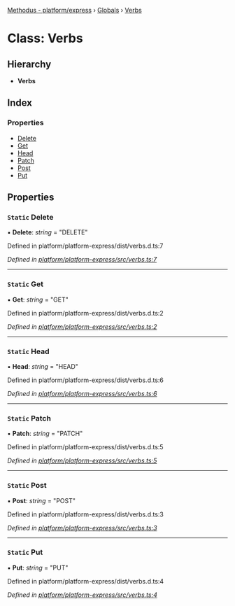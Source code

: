 [Methodus - platform/express](../README.md) › [Globals](../globals.md) › [Verbs](verbs.md)

# Class: Verbs

## Hierarchy

* **Verbs**

## Index

### Properties

* [Delete](verbs.md#static-delete)
* [Get](verbs.md#static-get)
* [Head](verbs.md#static-head)
* [Patch](verbs.md#static-patch)
* [Post](verbs.md#static-post)
* [Put](verbs.md#static-put)

## Properties

### `Static` Delete

▪ **Delete**: *string* = "DELETE"

Defined in platform/platform-express/dist/verbs.d.ts:7

*Defined in [platform/platform-express/src/verbs.ts:7](https://github.com/nodulusteam/methodus.dev/blob/58b1bce/modules/platform/platform-express/src/verbs.ts#L7)*

___

### `Static` Get

▪ **Get**: *string* = "GET"

Defined in platform/platform-express/dist/verbs.d.ts:2

*Defined in [platform/platform-express/src/verbs.ts:2](https://github.com/nodulusteam/methodus.dev/blob/58b1bce/modules/platform/platform-express/src/verbs.ts#L2)*

___

### `Static` Head

▪ **Head**: *string* = "HEAD"

Defined in platform/platform-express/dist/verbs.d.ts:6

*Defined in [platform/platform-express/src/verbs.ts:6](https://github.com/nodulusteam/methodus.dev/blob/58b1bce/modules/platform/platform-express/src/verbs.ts#L6)*

___

### `Static` Patch

▪ **Patch**: *string* = "PATCH"

Defined in platform/platform-express/dist/verbs.d.ts:5

*Defined in [platform/platform-express/src/verbs.ts:5](https://github.com/nodulusteam/methodus.dev/blob/58b1bce/modules/platform/platform-express/src/verbs.ts#L5)*

___

### `Static` Post

▪ **Post**: *string* = "POST"

Defined in platform/platform-express/dist/verbs.d.ts:3

*Defined in [platform/platform-express/src/verbs.ts:3](https://github.com/nodulusteam/methodus.dev/blob/58b1bce/modules/platform/platform-express/src/verbs.ts#L3)*

___

### `Static` Put

▪ **Put**: *string* = "PUT"

Defined in platform/platform-express/dist/verbs.d.ts:4

*Defined in [platform/platform-express/src/verbs.ts:4](https://github.com/nodulusteam/methodus.dev/blob/58b1bce/modules/platform/platform-express/src/verbs.ts#L4)*

